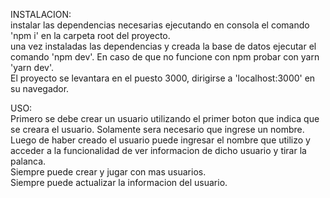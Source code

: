 INSTALACION:<br>
instalar las dependencias necesarias ejecutando en consola el comando 'npm i' en la carpeta root del proyecto.<br>
una vez instaladas las dependencias y creada la base de datos ejecutar el comando 'npm dev'. En caso de que no funcione con npm probar con yarn 'yarn dev'.<br>
El proyecto se levantara en el puesto 3000, dirigirse a 'localhost:3000' en su navegador.<br>

USO:<br>
Primero se debe crear un usuario utilizando el primer boton que indica que se creara el usuario. Solamente sera necesario que ingrese un nombre.<br>
Luego de haber creado el usuario puede ingresar el nombre que utilizo y acceder a la funcionalidad de ver informacion de dicho usuario y tirar la palanca.<br>
Siempre puede crear y jugar con mas usuarios.<br>
Siempre puede actualizar la informacion del usuario.<br>